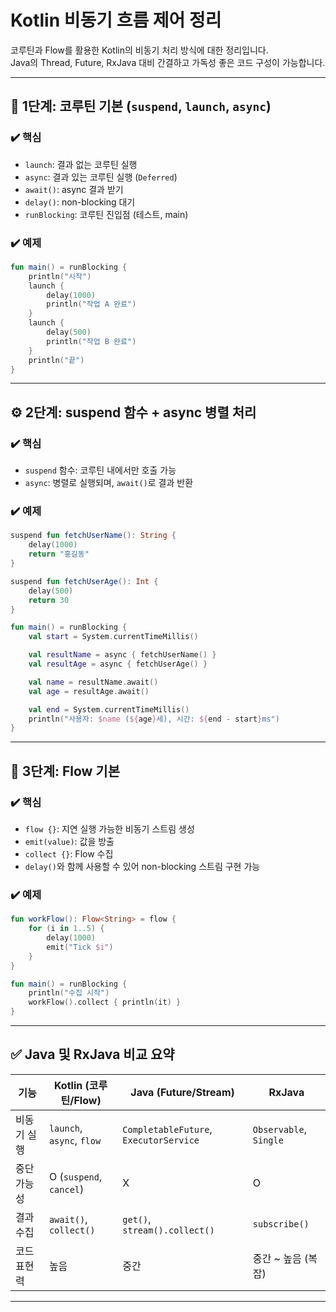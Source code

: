 # Kotlin 비동기 흐름 제어 정리

코루틴과 Flow를 활용한 Kotlin의 비동기 처리 방식에 대한 정리입니다.  
Java의 Thread, Future, RxJava 대비 간결하고 가독성 좋은 코드 구성이 가능합니다.

---

## 🌙 1단계: 코루틴 기본 (`suspend`, `launch`, `async`)

### ✔️ 핵심
- `launch`: 결과 없는 코루틴 실행
- `async`: 결과 있는 코루틴 실행 (`Deferred`)
- `await()`: async 결과 받기
- `delay()`: non-blocking 대기
- `runBlocking`: 코루틴 진입점 (테스트, main)

### ✔️ 예제

```kotlin
fun main() = runBlocking {
    println("시작")
    launch {
        delay(1000)
        println("작업 A 완료")
    }
    launch {
        delay(500)
        println("작업 B 완료")
    }
    println("끝")
}
```

---

## ⚙️ 2단계: suspend 함수 + async 병렬 처리

### ✔️ 핵심
- `suspend` 함수: 코루틴 내에서만 호출 가능
- `async`: 병렬로 실행되며, `await()`로 결과 반환

### ✔️ 예제

```kotlin
suspend fun fetchUserName(): String {
    delay(1000)
    return "홍길동"
}

suspend fun fetchUserAge(): Int {
    delay(500)
    return 30
}

fun main() = runBlocking {
    val start = System.currentTimeMillis()

    val resultName = async { fetchUserName() }
    val resultAge = async { fetchUserAge() }

    val name = resultName.await()
    val age = resultAge.await()

    val end = System.currentTimeMillis()
    println("사용자: $name (${age}세), 시간: ${end - start}ms")
}
```

---

## 🌊 3단계: Flow 기본

### ✔️ 핵심
- `flow {}`: 지연 실행 가능한 비동기 스트림 생성
- `emit(value)`: 값을 방출
- `collect {}`: Flow 수집
- `delay()`와 함께 사용할 수 있어 non-blocking 스트림 구현 가능

### ✔️ 예제

```kotlin
fun workFlow(): Flow<String> = flow {
    for (i in 1..5) {
        delay(1000)
        emit("Tick $i")
    }
}

fun main() = runBlocking {
    println("수집 시작")
    workFlow().collect { println(it) }
}
```

---

## ✅ Java 및 RxJava 비교 요약

| 기능 | Kotlin (코루틴/Flow) | Java (Future/Stream) | RxJava |
|------|-----------------------|----------------------|--------|
| 비동기 실행 | `launch`, `async`, `flow` | `CompletableFuture`, `ExecutorService` | `Observable`, `Single` |
| 중단 가능성 | O (`suspend`, `cancel`) | X | O |
| 결과 수집 | `await()`, `collect()` | `get()`, `stream().collect()` | `subscribe()` |
| 코드 표현력 | 높음 | 중간 | 중간 ~ 높음 (복잡) |

---